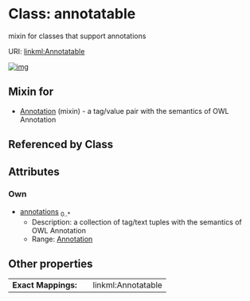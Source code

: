 
# Class: annotatable

mixin for classes that support annotations

URI: [linkml:Annotatable](https://w3id.org/linkml/Annotatable)


[![img](https://yuml.me/diagram/nofunky;dir:TB/class/[Annotation],[Annotation]<annotations%200..*-++[Annotatable],[Annotation]uses%20-.->[Annotatable])](https://yuml.me/diagram/nofunky;dir:TB/class/[Annotation],[Annotation]<annotations%200..*-++[Annotatable],[Annotation]uses%20-.->[Annotatable])

## Mixin for

 * [Annotation](Annotation.md) (mixin)  - a tag/value pair with the semantics of OWL Annotation

## Referenced by Class


## Attributes


### Own

 * [annotations](annotations.md)  <sub>0..\*</sub>
     * Description: a collection of tag/text tuples with the semantics of OWL Annotation
     * Range: [Annotation](Annotation.md)

## Other properties

|  |  |  |
| --- | --- | --- |
| **Exact Mappings:** | | linkml:Annotatable |
